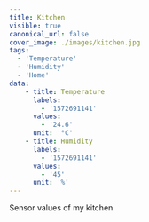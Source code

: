 ```yaml
---
title: Kitchen
visible: true
canonical_url: false
cover_image: ./images/kitchen.jpg
tags: 
  - 'Temperature' 
  - 'Humidity'
  - 'Home'
data:
    - title: Temperature
      labels: 
        - '1572691141'
      values: 
        - '24.6'
      unit: '°C'
    - title: Humidity
      labels: 
        - '1572691141'
      values: 
        - '45'
      unit: '%'
---
```

Sensor values of my kitchen